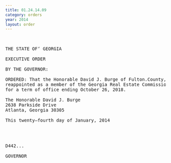 ```yaml
---
title: 01.24.14.09
category: orders
year: 2014
layout: order
---
```


<pre> 

THE STATE OF‘ GEORGIA

EXECUTIVE ORDER

BY THE GOVERNOR:

ORDERED: That the Honorable David J. Burge of Fulton.County, Georgia, is
reappointed as a member of the Georgia Real Estate Commission,
for a term of office ending October 26, 2018.

The Honorable David J. Burge
2638 Parkside Drive
Atlanta, Georgia 30305

This twenty—fourth day of January, 2014

 
     

D442...

GOVERNOR

</pre>
